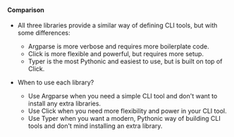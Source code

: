 #### Comparison

- All three libraries provide a similar way of defining CLI tools, but with some differences:

    - Argparse is more verbose and requires more boilerplate code.
    - Click is more flexible and powerful, but requires more setup.
    - Typer is the most Pythonic and easiest to use, but is built on top of Click.

- When to use each library?

    - Use Argparse when you need a simple CLI tool and don't want to install any extra libraries.
    - Use Click when you need more flexibility and power in your CLI tool.
    - Use Typer when you want a modern, Pythonic way of building CLI tools and don't mind installing an extra library.